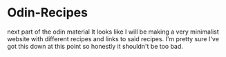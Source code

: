 # Odin-Recipes
next part of the odin material
It looks like I will be making a very minimalist website with different recipes and links to said recipes.  I'm pretty sure I've got this down at this point so honestly it shouldn't be too bad.